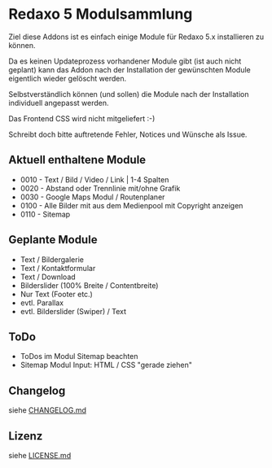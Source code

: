 Redaxo 5 Modulsammlung
=======================

Ziel diese Addons ist es einfach einige Module für Redaxo 5.x installieren zu können.

Da es keinen Updateprozess vorhandener Module gibt (ist auch nicht geplant) kann das Addon nach der Installation der gewünschten Module eigentlich wieder gelöscht werden.

Selbstverständlich können (und sollen) die Module nach der Installation individuell angepasst werden.

Das Frontend CSS wird nicht mitgeliefert :-)

Schreibt doch bitte auftretende Fehler, Notices und Wünsche als Issue.


Aktuell enthaltene Module
-------------------------

* 0010 - Text / Bild / Video / Link | 1-4 Spalten
* 0020 - Abstand oder Trennlinie mit/ohne Grafik
* 0030 - Google Maps Modul / Routenplaner
* 0100 - Alle Bilder mit aus dem Medienpool mit Copyright anzeigen
* 0110 - Sitemap

Geplante Module
--------------------

* Text / Bildergalerie
* Text / Kontaktformular
* Text / Download
* Bilderslider (100% Breite / Contentbreite)
* Nur Text (Footer etc.)
* evtl.  Parallax
* evtl.  Bilderslider (Swiper) / Text


ToDo
---------

* ToDos im Modul Sitemap beachten
* Sitemap Modul Input: HTML / CSS "gerade ziehen"

Changelog
---------

siehe [CHANGELOG.md](CHANGELOG.md)


Lizenz
------

siehe [LICENSE.md](LICENSE.md)
